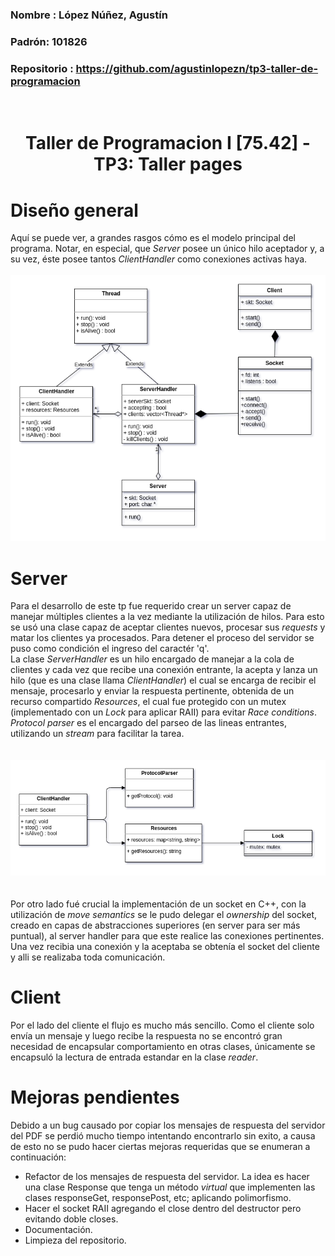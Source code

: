 ### Nombre : López Núñez, Agustín<br>
### Padrón: 101826<br>
### Repositorio : https://github.com/agustinlopezn/tp3-taller-de-programacion
<br>
<h1>
<div align="center">
Taller de Programacion I [75.42] - TP3: Taller pages
</div>
</h1>

# Diseño general
Aquí se puede ver, a grandes rasgos cómo es el modelo principal del programa. Notar, en especial, que *Server* posee un único hilo aceptador y, a su vez, éste posee tantos *ClientHandler* como conexiones activas haya.<br><br>
![Diagrama de clases](img/classes.png)

# Server
Para el desarrollo de este tp fue requerido crear un server capaz de manejar múltiples clientes a la vez mediante la utilización de hilos. Para esto se usó una clase capaz de aceptar clientes nuevos, procesar sus *requests* y matar los clientes ya procesados. Para detener el proceso del servidor se puso como condición el ingreso del caractér 'q'.<br>
La clase *ServerHandler* es un hilo encargado de manejar a la cola de clientes y cada vez que recibe una conexión entrante, la acepta y lanza un hilo (que es una clase llama *ClientHandler*) el cual se encarga de recibir el mensaje, procesarlo y enviar la respuesta pertinente, obtenida de un recurso compartido *Resources*, el cual fue protegido con un mutex (implementado con un *Lock* para aplicar RAII) para evitar *Race conditions*.<br>
*Protocol parser* es el encargado del parseo de las lineas entrantes, utilizando un *stream* para facilitar la tarea.<br><br><br>
![Diagrama de client handler](img/client-handler.png)
<br><br><br>
Por otro lado fué crucial la implementación de un socket en C++, con la utilización de *move semantics* se le pudo delegar el *ownership* del socket, creado en capas de abstracciones superiores (en server para ser más puntual), al server handler para que este realice las conexiones pertinentes. Una vez recibia una conexión y la aceptaba se obtenía el socket del cliente y alli se realizaba toda comunicación.<br>

# Client
Por el lado del cliente el flujo es mucho más sencillo. Como el cliente solo envía un mensaje y luego recibe la respuesta no se encontró gran necesidad de encapsular comportamiento en otras clases, únicamente se encapsuló la lectura de entrada estandar en la clase *reader*.<br>

# Mejoras pendientes
Debido a un bug causado por copiar los mensajes de respuesta del servidor del PDF se perdió mucho tiempo intentando encontrarlo sin exito, a causa de esto no se pudo hacer ciertas mejoras requeridas que se enumeran a continuación:
 * Refactor de los mensajes de respuesta del servidor. La idea es hacer una clase Response que tenga un método *virtual* que implementen las clases responseGet, responsePost, etc; aplicando polimorfismo.
 * Hacer el socket RAII agregando el close dentro del destructor pero evitando doble closes.
 * Documentación.
 * Limpieza del repositorio.